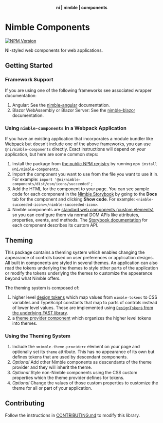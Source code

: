 <div align="center">
    <p><b>ni | nimble | components</b></p>
</div>

# Nimble Components

[![NPM Version](https://img.shields.io/npm/v/@ni/nimble-components.svg)](https://www.npmjs.com/package/@ni/nimble-components)

NI-styled web components for web applications.

## Getting Started

### Framework Support

If you are using one of the following frameworks see associated wrapper documentation:

1. Angular: See the [nimble-angular](/angular-workspace/projects/ni/nimble-angular) documentation.
2. Blazor WebAssembly or Blazor Server: See the [nimble-blazor](/packages/nimble-blazor) documentation.

### Using `nimble-components` in a Webpack Application

If you have an existing application that incorporates a module bundler like [Webpack](https://webpack.js.org/) but doesn't include one of the above frameworks, you can use `@ni/nimble-components` directly. Exact instructions will depend on your application, but here are some common steps:

1. Install the package from [the public NPM registry](https://www.npmjs.com/package/@ni/nimble-components) by running `npm install @ni/nimble-components`.
2. Import the component you want to use from the file you want to use it in. For example: `import '@ni/nimble-components/dist/esm/icons/succeeded';`
3. Add the HTML for the component to your page. You can see sample code for each component in the [Nimble Storybook](https://ni.github.io/nimble/storybook/) by going to the **Docs** tab for the component and clicking **Show code**. For example: `<nimble-succeeded-icon></nimble-succeeded-icon>`.
4. Nimble components are [standard web components (custom elements)](https://developer.mozilla.org/en-US/docs/Web/Web_Components) so you can configure them via normal DOM APIs like attributes, properties, events, and methods. The [Storybook documentation](https://ni.github.io/nimble/storybook/) for each component describes its custom API.

## Theming

This package contains a theming system which enables changing the appearance of controls based on user preferences or application designs. All built in components are styled in several themes. An application can also read the tokens underlying the themes to style other parts of the application or modify the tokens underlying the themes to customize the appearance beyond what Nimble offers.

The theming system is composed of:

1. higher level [design tokens](/packages/nimble-components/src/theme-provider/design-tokens.ts) which map values from `nimble-tokens` to CSS variables and TypeScript constants that map to parts of controls instead of lower level values. These are implemented using [`DesignToken`s from the underlying FAST library](https://www.fast.design/docs/design-systems/design-tokens/).
2. a [theme provider component](/packages/nimble-components/src/theme-provider/index.ts) which organizes the higher level tokens into themes.

### Using the Theming System

1. Include the `<nimble-theme-provider>` element on your page and optionally set its `theme` attribute. This has no appearance of its own but defines tokens that are used by descendant components.
2. _Optional_ Add other Nimble components as descendants of the theme provider and they will inherit the theme.
3. _Optional_ Style non-Nimble components using the CSS custom properties which the theme provider defines for tokens.
4. _Optional_ Change the values of those custom properties to customize the theme for all or part of your application.

## Contributing

Follow the instructions in [CONTRIBUTING.md](/packages/nimble-components/CONTRIBUTING.md) to modify this library.
